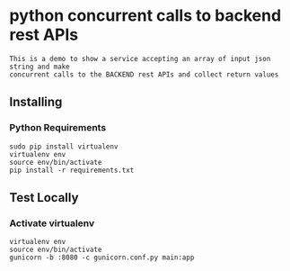 # python concurrent calls to backend rest APIs

```
This is a demo to show a service accepting an array of input json string and make 
concurrent calls to the BACKEND rest APIs and collect return values
```
## Installing 

### Python Requirements
```
sudo pip install virtualenv
virtualenv env
source env/bin/activate
pip install -r requirements.txt
```

## Test Locally

### Activate virtualenv
```
virtualenv env
source env/bin/activate
gunicorn -b :8080 -c gunicorn.conf.py main:app
```
